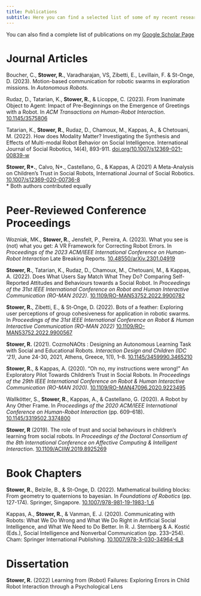 ```yaml
---
title: Publications
subtitle: Here you can find a selected list of some of my recent research publications
---
```

You can also find a complete list of publications on my <a href ="https://scholar.google.com/citations?user=KpeioBgAAAAJ&hl=en">Google Scholar Page</a>

# Journal Articles
Boucher, C., **Stower, R.**, Varadharajan, VS, Zibetti, E., Levillain, F. & St-Onge, D. (2023). Motion-based communication for robotic swarms in exploration missions. In *Autonomous Robots*. <a href="https://espace2.etsmtl.ca/id/eprint/25885/"></a>

Rudaz, D., Tatarian, K., **Stower, R.**, & Licoppe, C. (2023). From Inanimate Object to Agent: Impact of Pre-Beginnings on the Emergence of Greetings with a Robot. In *ACM Transactions on Human-Robot Interaction*. <a href="https://doi.org/10.1145/3575806">10.1145/3575806</a>

Tatarian, K., **Stower, R.**, Rudaz, D., Chamoux, M., Kappas, A., & Chetouani, M. (2022). How does Modality Matter? Investigating the Synthesis and Effects of Multi-modal Robot Behavior on Social Intelligence. International Journal of Social Robotics, 14(4), 893-911. <a href="https://link.springer.com/article/10.1007/s12369-021-00839-w">doi.org/10.1007/s12369-021-00839-w</a>

**Stower, R\*.**, Calvo, N\*., Castellano, G., & Kappas, A (2021) A Meta-Analysis on Children’s Trust in Social Robots, International Journal of Social Robotics. <a href="https://link.springer.com/article/10.1007/s12369-020-00736-8">10.1007/s12369-020-00736-8</a> 
<br> \* Both authors contributed equally

# Peer-Reviewed Conference Proceedings
Wozniak, MK., **Stower, R.**, Jensfelt, P., Pereira, A. (2023). What you see is (not) what you get: A VR Framework for Correcting Robot Errors. In *Proceedings of the 2023 ACM/IEEE International Conference on Human-Robot Interaction* Late Breaking Reports. <a href="https://arxiv.org/abs/2301.04919">10.48550/arXiv.2301.04919</a>

**Stower, R.**, Tatarian, K., Rudaz, D., Chamoux, M., Chetouani, M., & Kappas, A. (2022). Does What Users Say Match What They Do? Comparing Self-Reported Attitudes and Behaviours towards a Social Robot. In *Proceedings of the 31st IEEE International Conference on Robot and Human Interactive Communication (RO-MAN 2022)*. <a href="https://ieeexplore.ieee.org/abstract/document/9900782">10.1109/RO-MAN53752.2022.9900782</a>

**Stower, R.**, Zibetti, E., & St-Onge, D. (2022). Bots of a feather: Exploring user perceptions of group cohesiveness for application in robotic swarms. In *Proceedings of the 31st IEEE International Conference on Robot & Human Interactive Communication (RO-MAN 2022)*  <a href="https://ieeexplore.ieee.org/abstract/document/9900567">10.1109/RO-MAN53752.2022.9900567</a> 

**Stower, R.** (2021). CozmoNAOts : Designing an Autonomous Learning Task with Social and Educational Robots. *Interaction Design and Children (IDC ’21)*, June 24-30, 2021, Athens, Greece, 1(1), 1–8. <a href="https://dl.acm.org/doi/10.1145/3459990.3465210">10.1145/3459990.3465210</a> 

**Stower, R.**, & Kappas, A. (2020). “Oh no, my instructions were wrong!” An Exploratory Pilot Towards Children’s Trust in Social Robots. In *Proceedings of the 29th IEEE International Conference on Robot & Human Interactive Communication (RO-MAN 2020)*. <a href="https://ieeexplore.ieee.org/document/9223495">10.1109/RO-MAN47096.2020.9223495</a> 

Wallkötter, S., **Stower, R.**, Kappas, A., & Castellano, G. (2020). A Robot by Any Other Frame. In *Proceedings of the 2020 ACM/IEEE International Conference on Human-Robot Interaction* (pp. 609–618). <a href="https://dl.acm.org/doi/10.1145/3319502.3374800">10.1145/3319502.3374800</a>

**Stower, R** (2019).  The role of trust and social behaviours in children’s learning from social robots.  In *Proceedings of the Doctoral Consortium of the 8th International Conference on Affective Computing & Intelligent Interaction*. <a href="https://ieeexplore.ieee.org/document/8925269">10.1109/ACIIW.2019.8925269</a> 

# Book Chapters
**Stower, R.**, Belzile, B., & St-Onge, D. (2022). Mathematical building blocks: From geometry to quaternions to bayesian. In *Foundations of Robotics* (pp. 127-174). Springer, Singapore. <a href="https://link.springer.com/chapter/10.1007/978-981-19-1983-1_6">10.1007/978-981-19-1983-1_6</a>

Kappas, A., **Stower, R.**, & Vanman, E. J. (2020). Communicating with Robots: What We Do Wrong and What We Do Right in Artificial Social Intelligence, and What We Need to Do Better. In R. J. Sternberg & A. Kostić (Eds.), Social Intelligence and Nonverbal Communication (pp. 233–254). Cham: Springer International Publishing. <a href="https://link.springer.com/chapter/10.1007/978-3-030-34964-6_8">10.1007/978-3-030-34964-6\_8</a>

# Dissertation
**Stower, R.** (2022) Learning from (Robot) Failures: Exploring Errors in Child Robot Interaction through a Psychological Lens <a href="https://opus.jacobs-university.de/frontdoor/index/index/docId/1106"></a>
